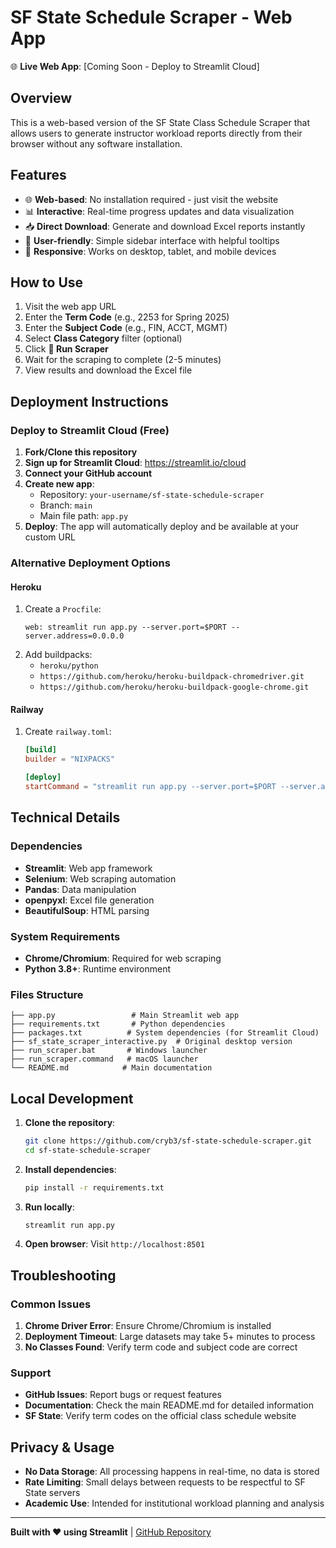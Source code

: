 # SF State Schedule Scraper - Web App

🌐 **Live Web App**: [Coming Soon - Deploy to Streamlit Cloud]

## Overview

This is a web-based version of the SF State Class Schedule Scraper that allows users to generate instructor workload reports directly from their browser without any software installation.

## Features

- 🌐 **Web-based**: No installation required - just visit the website
- 📊 **Interactive**: Real-time progress updates and data visualization
- 📥 **Direct Download**: Generate and download Excel reports instantly
- 🎯 **User-friendly**: Simple sidebar interface with helpful tooltips
- 📱 **Responsive**: Works on desktop, tablet, and mobile devices

## How to Use

1. Visit the web app URL
2. Enter the **Term Code** (e.g., 2253 for Spring 2025)
3. Enter the **Subject Code** (e.g., FIN, ACCT, MGMT)
4. Select **Class Category** filter (optional)
5. Click **🚀 Run Scraper**
6. Wait for the scraping to complete (2-5 minutes)
7. View results and download the Excel file

## Deployment Instructions

### Deploy to Streamlit Cloud (Free)

1. **Fork/Clone this repository**
2. **Sign up for Streamlit Cloud**: https://streamlit.io/cloud
3. **Connect your GitHub account**
4. **Create new app**:
   - Repository: `your-username/sf-state-schedule-scraper`
   - Branch: `main`
   - Main file path: `app.py`
5. **Deploy**: The app will automatically deploy and be available at your custom URL

### Alternative Deployment Options

#### Heroku
1. Create a `Procfile`:
   ```
   web: streamlit run app.py --server.port=$PORT --server.address=0.0.0.0
   ```
2. Add buildpacks:
   - `heroku/python`
   - `https://github.com/heroku/heroku-buildpack-chromedriver.git`
   - `https://github.com/heroku/heroku-buildpack-google-chrome.git`

#### Railway
1. Create `railway.toml`:
   ```toml
   [build]
   builder = "NIXPACKS"
   
   [deploy]
   startCommand = "streamlit run app.py --server.port=$PORT --server.address=0.0.0.0"
   ```

## Technical Details

### Dependencies
- **Streamlit**: Web app framework
- **Selenium**: Web scraping automation
- **Pandas**: Data manipulation
- **openpyxl**: Excel file generation
- **BeautifulSoup**: HTML parsing

### System Requirements
- **Chrome/Chromium**: Required for web scraping
- **Python 3.8+**: Runtime environment

### Files Structure
```
├── app.py                 # Main Streamlit web app
├── requirements.txt       # Python dependencies
├── packages.txt          # System dependencies (for Streamlit Cloud)
├── sf_state_scraper_interactive.py  # Original desktop version
├── run_scraper.bat       # Windows launcher
├── run_scraper.command   # macOS launcher
└── README.md            # Main documentation
```

## Local Development

1. **Clone the repository**:
   ```bash
   git clone https://github.com/cryb3/sf-state-schedule-scraper.git
   cd sf-state-schedule-scraper
   ```

2. **Install dependencies**:
   ```bash
   pip install -r requirements.txt
   ```

3. **Run locally**:
   ```bash
   streamlit run app.py
   ```

4. **Open browser**: Visit `http://localhost:8501`

## Troubleshooting

### Common Issues

1. **Chrome Driver Error**: Ensure Chrome/Chromium is installed
2. **Deployment Timeout**: Large datasets may take 5+ minutes to process
3. **No Classes Found**: Verify term code and subject code are correct

### Support

- **GitHub Issues**: Report bugs or request features
- **Documentation**: Check the main README.md for detailed information
- **SF State**: Verify term codes on the official class schedule website

## Privacy & Usage

- **No Data Storage**: All processing happens in real-time, no data is stored
- **Rate Limiting**: Small delays between requests to be respectful to SF State servers
- **Academic Use**: Intended for institutional workload planning and analysis

---

**Built with ❤️ using Streamlit** | [GitHub Repository](https://github.com/cryb3/sf-state-schedule-scraper) 
